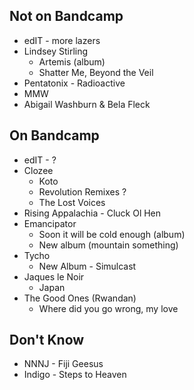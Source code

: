 ## Not on Bandcamp
* edIT - more lazers
* Lindsey Stirling
    * Artemis (album)
    * Shatter Me, Beyond the Veil
* Pentatonix - Radioactive
* MMW
* Abigail Washburn & Bela Fleck


## On Bandcamp
* edIT - ?
* Clozee
    * Koto
    * Revolution Remixes ?
    * The Lost Voices
* Rising Appalachia - Cluck Ol Hen
* Emancipator 
    * Soon it will be cold enough (album)
    * New album (mountain something)
* Tycho
    * New Album - Simulcast
* Jaques le Noir 
    * Japan
* The Good Ones (Rwandan)
    * Where did you go wrong, my love

## Don't Know
* NNNJ - Fiji Geesus
* Indigo - Steps to Heaven